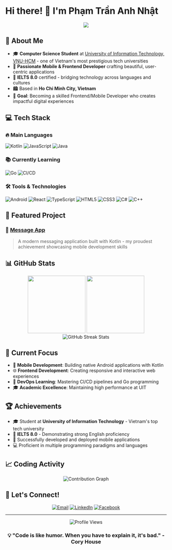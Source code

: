 # Hi there! 👋 I'm Phạm Trần Anh Nhật

<div align="center">
  <img src="https://readme-typing-svg.herokuapp.com/?lines=Frontend+%26+Mobile+Developer;University+of+Information+Technology;Always+learning+new+technologies&font=Fira%20Code&center=true&width=440&height=45&color=f75c7e&vCenter=true&size=22&pause=1000">
</div>

## 🚀 About Me

- 🎓 **Computer Science Student** at [University of Information Technology, VNU-HCM](https://www.uit.edu.vn/) - one of Vietnam's most prestigious tech universities
- 📱 **Passionate Mobile & Frontend Developer** crafting beautiful, user-centric applications
- 🌟 **IELTS 8.0** certified - bridging technology across languages and cultures
- 🏙️ Based in **Ho Chi Minh City, Vietnam**
- 🎯 **Goal**: Becoming a skilled Frontend/Mobile Developer who creates impactful digital experiences

## 💻 Tech Stack

### 🔥 Main Languages
![Kotlin](https://img.shields.io/badge/Kotlin-7F52FF?style=for-the-badge&logo=kotlin&logoColor=white)
![JavaScript](https://img.shields.io/badge/JavaScript-F7DF1E?style=for-the-badge&logo=javascript&logoColor=black)
![Java](https://img.shields.io/badge/Java-ED8B00?style=for-the-badge&logo=java&logoColor=white)

### 📚 Currently Learning
![Go](https://img.shields.io/badge/Go-00ADD8?style=for-the-badge&logo=go&logoColor=white)
![CI/CD](https://img.shields.io/badge/CI%2FCD-2088FF?style=for-the-badge&logo=github-actions&logoColor=white)

### 🛠️ Tools & Technologies
![Android](https://img.shields.io/badge/Android-3DDC84?style=for-the-badge&logo=android&logoColor=white)
![React](https://img.shields.io/badge/React-20232A?style=for-the-badge&logo=react&logoColor=61DAFB)
![TypeScript](https://img.shields.io/badge/TypeScript-007ACC?style=for-the-badge&logo=typescript&logoColor=white)
![HTML5](https://img.shields.io/badge/HTML5-E34F26?style=for-the-badge&logo=html5&logoColor=white)
![CSS3](https://img.shields.io/badge/CSS3-1572B6?style=for-the-badge&logo=css3&logoColor=white)
![C#](https://img.shields.io/badge/C%23-239120?style=for-the-badge&logo=c-sharp&logoColor=white)
![C++](https://img.shields.io/badge/C++-00599C?style=for-the-badge&logo=cplusplus&logoColor=white)

## 🌟 Featured Project

### 📱 [Message App](https://github.com/LyondVa/Message)
> A modern messaging application built with Kotlin - my proudest achievement showcasing mobile development skills

## 📊 GitHub Stats

<div align="center">
  <img height="180em" src="https://github-readme-stats.vercel.app/api?username=LyondVa&show_icons=true&theme=radical&include_all_commits=true&count_private=true"/>
  <img height="180em" src="https://github-readme-stats.vercel.app/api/top-langs/?username=LyondVa&layout=compact&langs_count=8&theme=radical"/>
</div>

<div align="center">
  <img src="https://github-readme-streak-stats.herokuapp.com/?user=LyondVa&theme=radical" alt="GitHub Streak Stats"/>
</div>

## 🎯 Current Focus

- 📱 **Mobile Development**: Building native Android applications with Kotlin
- 🌐 **Frontend Development**: Creating responsive and interactive web experiences
- 🔧 **DevOps Learning**: Mastering CI/CD pipelines and Go programming
- 🎓 **Academic Excellence**: Maintaining high performance at UIT

## 🏆 Achievements

- 🎓 Student at **University of Information Technology** - Vietnam's top tech university
- 📜 **IELTS 8.0** - Demonstrating strong English proficiency
- 📱 Successfully developed and deployed mobile applications
- 💻 Proficient in multiple programming paradigms and languages

## 📈 Coding Activity

<div align="center">
  <img src="https://github-readme-activity-graph.vercel.app/graph?username=LyondVa&theme=react-dark&bg_color=0d1117&color=f75c7e&line=f75c7e&point=FFFFFF&area=true&hide_border=true" alt="Contribution Graph"/>
</div>

## 🤝 Let's Connect!

<div align="center">
  
[![Email](https://img.shields.io/badge/Email-D14836?style=for-the-badge&logo=gmail&logoColor=white)](mailto:nhatpham1200@gmail.com)
[![LinkedIn](https://img.shields.io/badge/LinkedIn-0077B5?style=for-the-badge&logo=linkedin&logoColor=white)](https://www.linkedin.com/in/nhat-pham-401991318/)
[![Facebook](https://img.shields.io/badge/Facebook-1877F2?style=for-the-badge&logo=facebook&logoColor=white)](https://web.facebook.com/lv.1200/)

</div>

---

<div align="center">
  <img src="https://komarev.com/ghpvc/?username=LyondVa&color=blueviolet&style=for-the-badge&label=Profile+Views" alt="Profile Views"/>
</div>

<div align="center">
  
### 💡 "Code is like humor. When you have to explain it, it's bad." - Cory House

</div>

